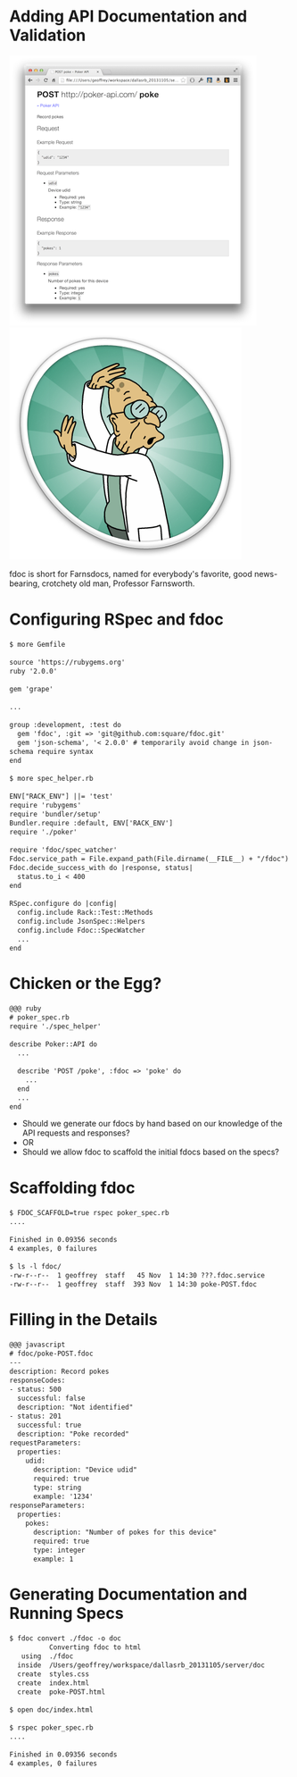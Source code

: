 <!SLIDE incremental smaller>
# Adding API Documentation and Validation #

![API Documentation](api_documentation.png) ![Profressor Farnsworrth](farnsworth.png)

fdoc is short for Farnsdocs, named for everybody's favorite, good news-bearing, crotchety old man, Professor Farnsworth.

<!SLIDE commandline smaller incremental>
# Configuring RSpec and fdoc

    $ more Gemfile

    source 'https://rubygems.org'
    ruby '2.0.0'

    gem 'grape'

    ...

    group :development, :test do
      gem 'fdoc', :git => 'git@github.com:square/fdoc.git'
      gem 'json-schema', '< 2.0.0' # temporarily avoid change in json-schema require syntax
    end

    $ more spec_helper.rb

    ENV["RACK_ENV"] ||= 'test'
    require 'rubygems'
    require 'bundler/setup'
    Bundler.require :default, ENV['RACK_ENV']
    require './poker'

    require 'fdoc/spec_watcher'
    Fdoc.service_path = File.expand_path(File.dirname(__FILE__) + "/fdoc")
    Fdoc.decide_success_with do |response, status|
      status.to_i < 400
    end

    RSpec.configure do |config|
      config.include Rack::Test::Methods
      config.include JsonSpec::Helpers
      config.include Fdoc::SpecWatcher
      ...
    end

<!SLIDE bullets incremental smaller>
# Chicken or the Egg? #

    @@@ ruby
    # poker_spec.rb
    require './spec_helper'

    describe Poker::API do
      ...

      describe 'POST /poke', :fdoc => 'poke' do
        ...
      end
      ...
    end

* Should we generate our fdocs by hand based on our knowledge of the API requests and responses?
* OR
* Should we allow fdoc to scaffold the initial fdocs based on the specs?

<!SLIDE commandline incremental small>
# Scaffolding fdoc #

    $ FDOC_SCAFFOLD=true rspec poker_spec.rb
    ....

    Finished in 0.09356 seconds
    4 examples, 0 failures

    $ ls -l fdoc/
    -rw-r--r--  1 geoffrey  staff   45 Nov  1 14:30 ???.fdoc.service
    -rw-r--r--  1 geoffrey  staff  393 Nov  1 14:30 poke-POST.fdoc

<!SLIDE smaller>
# Filling in the Details #

    @@@ javascript
    # fdoc/poke-POST.fdoc
    ---
    description: Record pokes
    responseCodes:
    - status: 500
      successful: false
      description: "Not identified"
    - status: 201
      successful: true
      description: "Poke recorded"
    requestParameters:
      properties:
        udid:
          description: "Device udid"
          required: true
          type: string
          example: '1234'
    responseParameters:
      properties:
        pokes:
          description: "Number of pokes for this device"
          required: true
          type: integer
          example: 1

<!SLIDE commandline small incremental>
# Generating Documentation and Running Specs #

    $ fdoc convert ./fdoc -o doc
              Converting fdoc to html
       using  ./fdoc
      inside  /Users/geoffrey/workspace/dallasrb_20131105/server/doc
      create  styles.css
      create  index.html
      create  poke-POST.html

    $ open doc/index.html

    $ rspec poker_spec.rb
    ....

    Finished in 0.09356 seconds
    4 examples, 0 failures

